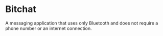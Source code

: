 # Bitchat
A messaging application that uses only Bluetooth and does not require a phone number or an internet connection. 
